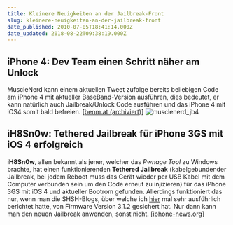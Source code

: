 ```yaml
---
title: Kleinere Neuigkeiten an der Jailbreak-Front
slug: kleinere-neuigkeiten-an-der-jailbreak-front
date_published: 2010-07-05T18:41:14.000Z
date_updated: 2018-08-22T09:38:19.000Z
---
```


## iPhone 4: Dev Team einen Schritt näher am Unlock

MuscleNerd kann einem aktuellen Tweet zufolge bereits beliebigen Code am iPhone 4 mit aktueller BaseBand-Version ausführen, dies bedeutet, er kann natürlich auch Jailbreak/Unlock Code ausführen und das iPhone 4 mit iOS4 somit bald befreien. [[benm.at (archiviert)](http://web.archive.org/web/20101221012450/http://www.benm.at/2010/07/05/iphone-4-dev-team-einen-schritt-naher-am-unlock/)]
![musclenerd_jb4](//picdump.thafaker.de/2010/07/musclenerd_jb4-580x286.png)
## iH8Sn0w: Tethered Jailbreak für iPhone 3GS mit iOS 4 erfolgreich
**iH8Sn0w**, allen bekannt als jener, welcher das *Pwnage Tool* zu Windows brachte, hat einen funktionierenden **Tethered Jailbreak** (kabelgebundender Jailbreak, bei jedem Reboot muss das Gerät wieder per USB Kabel mit dem Computer verbunden sein um den Code erneut zu injizieren) für das iPhone 3GS mit iOS 4 und aktueller Bootrom gefunden. Allerdings funktioniert das nur, wenn man die SHSH-Blogs, über welche ich [hier](__GHOST_URL__/03/die-sache-mit-den-shsh-blops-downgrade-iphone-3gs-auf-altere-firmware) mal sehr ausführlich berichtet hatte, von Firmware Version 3.1.2 gesichert hat. Nur dann kann man den neuen Jailbreak anwenden, sonst nicht. [[iphone-news.org](http://www.iphone-news.org/2010/07/05/tethered-jailbreak-fur-iphone-3gs-mit-ios-4-und-neuer-bootrom-10638/)]
